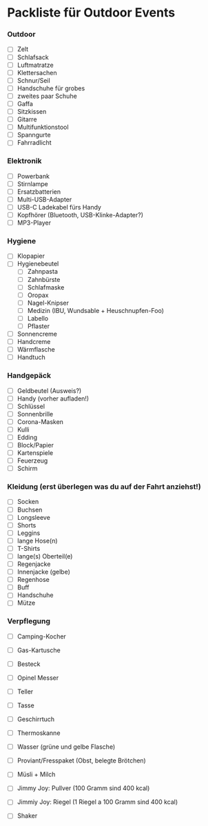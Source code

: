 # Packliste für Outdoor Events

### Outdoor

- [ ] Zelt
- [ ] Schlafsack
- [ ] Luftmatratze
- [ ] Klettersachen
- [ ] Schnur/Seil
- [ ] Handschuhe für grobes
- [ ] zweites paar Schuhe
- [ ] Gaffa
- [ ] Sitzkissen
- [ ] Gitarre
- [ ] Multifunktionstool
- [ ] Spanngurte
- [ ] Fahrradlicht

### Elektronik

- [ ] Powerbank
- [ ] Stirnlampe
- [ ] Ersatzbatterien
- [ ] Multi-USB-Adapter
- [ ] USB-C Ladekabel fürs Handy
- [ ] Kopfhörer (Bluetooth, USB-Klinke-Adapter?)
- [ ] MP3-Player

### Hygiene

- [ ] Klopapier
- [ ] Hygienebeutel
    - [ ] Zahnpasta
    - [ ] Zahnbürste
    - [ ] Schlafmaske
    - [ ] Oropax
    - [ ] Nagel-Knipser
    - [ ] Medizin (IBU, Wundsable + Heuschnupfen-Foo)
    - [ ] Labello
    - [ ] Pflaster
- [ ] Sonnencreme
- [ ] Handcreme
- [ ] Wärmflasche
- [ ] Handtuch

### Handgepäck

- [ ] Geldbeutel (Ausweis?)
- [ ] Handy (vorher aufladen!)
- [ ] Schlüssel
- [ ] Sonnenbrille
- [ ] Corona-Masken
- [ ] Kulli
- [ ] Edding
- [ ] Block/Papier
- [ ] Kartenspiele
- [ ] Feuerzeug
- [ ] Schirm

### Kleidung (erst überlegen was du auf der Fahrt anziehst!)

- [ ] Socken
- [ ] Buchsen
- [ ] Longsleeve
- [ ] Shorts
- [ ] Leggins
- [ ] lange Hose(n)
- [ ] T-Shirts
- [ ] lange(s) Oberteil(e)
- [ ] Regenjacke
- [ ] Innenjacke (gelbe)
- [ ] Regenhose
- [ ] Buff
- [ ] Handschuhe
- [ ] Mütze

### Verpflegung

- [ ] Camping-Kocher
- [ ] Gas-Kartusche
- [ ] Besteck
- [ ] Opinel Messer
- [ ] Teller
- [ ] Tasse
- [ ] Geschirrtuch
- [ ] Thermoskanne
- [ ] Wasser (grüne und gelbe Flasche)
- [ ] Proviant/Fresspaket (Obst, belegte Brötchen)
- [ ] Müsli + Milch
- [ ] Jimmy Joy: Pullver (100 Gramm sind 400 kcal)
- [ ] Jimmiy Joy: Riegel (1 Riegel a 100 Gramm sind 400 kcal)
- [ ] Shaker

